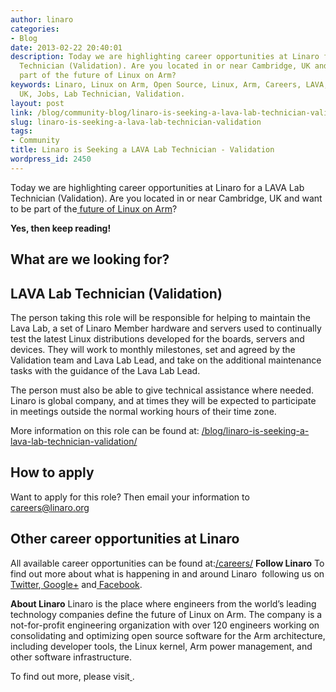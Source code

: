 ```yaml
---
author: linaro
categories:
- Blog
date: 2013-02-22 20:40:01
description: Today we are highlighting career opportunities at Linaro for a LAVA Lab
  Technician (Validation). Are you located in or near Cambridge, UK and want to be
  part of the future of Linux on Arm?
keywords: Linaro, Linux on Arm, Open Source, Linux, Arm, Careers, LAVA, Cambridge,
  UK, Jobs, Lab Technician, Validation.
layout: post
link: /blog/community-blog/linaro-is-seeking-a-lava-lab-technician-validation/
slug: linaro-is-seeking-a-lava-lab-technician-validation
tags:
- Community
title: Linaro is Seeking a LAVA Lab Technician - Validation
wordpress_id: 2450
---
```


Today we are highlighting career opportunities at Linaro for a LAVA Lab Technician (Validation). Are you located in or near Cambridge, UK and want to be part of the[ future of Linux on Arm](/)?


**Yes, then keep reading!**


## **What are we looking for?**

## LAVA Lab Technician (Validation)


The person taking this role will be responsible for helping to maintain the Lava Lab, a set of Linaro Member hardware and servers used to continually test the latest Linux distributions developed for the boards, servers and devices. They will work to monthly milestones, set and agreed by the Validation team and Lava Lab Lead, and take on the additional maintenance tasks with the guidance of the Lava Lab Lead.

The person must also be able to give technical assistance where needed. Linaro is global company, and at times they will be expected to participate in meetings outside the normal working hours of their time zone.

More information on this role can be found at:
[/blog/linaro-is-seeking-a-lava-lab-technician-validation/](/blog/linaro-is-seeking-a-lava-lab-technician-validation/)


## **How to apply**


Want to apply for this role? Then email your information to[ careers@linaro.org](/careers/)


## **Other career opportunities at Linaro**


All available career opportunities can be found at:[/careers/](/careers/)
**Follow Linaro**
To find out more about what is happening in and around Linaro  following us on[ Twitter](https://twitter.com/LinaroOrg),[ Google+](https://web.archive.org/web/2019*/https://plus.google.com/+LinaroOnAir) and[ Facebook](https://www.facebook.com/LinaroOrg).

**About Linaro**
Linaro is the place where engineers from the world’s leading technology companies define the future of Linux on Arm. The company is a not-for-profit engineering organization with over 120 engineers working on consolidating and optimizing open source software for the Arm architecture, including developer tools, the Linux kernel, Arm power management, and other software infrastructure.

To find out more, please visit[ ](/).
